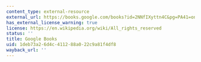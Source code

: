 ```yaml
---
content_type: external-resource
external_url: https://books.google.com/books?id=2NNfIXyttn4C&pg=PA41=onepage#v=onepage&q&f=false
has_external_license_warning: true
license: https://en.wikipedia.org/wiki/All_rights_reserved
status: ''
title: Google Books
uid: 1deb73a2-6d4c-4112-88a0-22c9a81f4df8
wayback_url: ''
---
```

